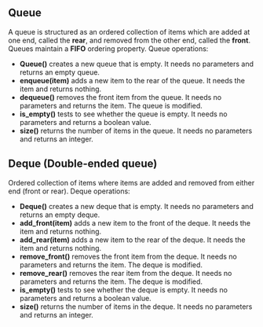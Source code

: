 ## Queue
A queue is structured as an ordered collection of items which are 
added at one end, called the **rear**, and removed from the other 
end, called the **front**. 
Queues maintain a **FIFO** ordering property. 
Queue operations:
- **Queue()** creates a new queue that is empty. It needs no parameters and returns an empty queue.
- **enqueue(item)** adds a new item to the rear of the queue. It needs the item and returns nothing.
- **dequeue()** removes the front item from the queue. It needs no parameters and returns the item. The queue is modified.
- **is_empty()** tests to see whether the queue is empty. It needs no parameters and returns a boolean value.
- **size()** returns the number of items in the queue. It needs no parameters and returns an integer.

## Deque (Double-ended queue)
 Ordered collection of items where items are added and removed from either end (front or rear).
 Deque operations:
- **Deque()** creates a new deque that is empty. It needs no parameters and returns an empty deque.
- **add_front(item)** adds a new item to the front of the deque. It needs the item and returns nothing.
- **add_rear(item)** adds a new item to the rear of the deque. It needs the item and returns nothing.
- **remove_front()** removes the front item from the deque. It needs no parameters and returns the item. The deque is modified.
- **remove_rear()** removes the rear item from the deque. It needs no parameters and returns the item. The deque is modified.
- **is_empty()** tests to see whether the deque is empty. It needs no parameters and returns a boolean value.
- **size()** returns the number of items in the deque. It needs no parameters and returns an integer.